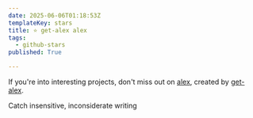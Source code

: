 ```yaml
---
date: 2025-06-06T01:18:53Z
templateKey: stars
title: ⭐ get-alex alex
tags:
  - github-stars
published: True

---
```


If you're into interesting projects, don't miss out on [alex](https://github.com/get-alex/alex), created by [get-alex](https://github.com/get-alex).

Catch insensitive, inconsiderate writing
